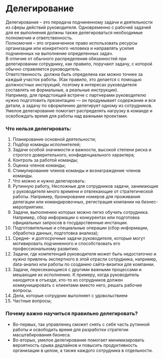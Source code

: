 # Делегирование
Делегирование – это передача подчиненному задачи и деятельности  из сферы действий руководителя. Одновременно с рабочей задачей для ее выполнения должны также делегироваться необходимые полномочия и ответственность.   
Полномочия – это ограниченное право использовать ресурсы организации или конкретного человека и направлять усилия подчиненных на выполнение определенных задач.   
В отличие от обычного распределения обязанностей при делегировании сотруднику, как правило, поручают задачу, с которой обычно справляется руководитель.   
Ответственность  должна быть определена как можно точнее за каждый участок работы. (Как правило, это делается с помощью должностных инструкций, поэтому в интересах руководителя составлять не формальные, а реальные инструкции).    
Например, для предстоящей встрече с партнерами руководителю нужно подготовить презентацию — он продумывает содержание и все детали, а задачу по оформлению делегирует одному из сотрудников. Умелое делегирование помогает распределять нагрузку в команде и освобождать время для работы над важными проектами.   

### Что нельзя делегировать:
1. Планирование основной деятельности;
2. Подбор команды исполнителей;
3. Задачи особой значимости и важности, высокой степени риска и строгого доверительного, конфиденциального характера;
4. Контроль за работой команды;
5. Оценка членов команды;
6. Стимулирование членов команды и вознаграждение членов команды.
7. Что можно и нужно делегировать:
8. Рутинную работу, Несложные для сотрудников задачи, занимающие у руководителя много времени и отвлекающие от стратегической работы. Например, бронирование номеров  для проживания делегации или командировочных, регистрация компании на бизнес-мероприятиях.
9. Задачи, выполнению которых можно легко обучить сотрудника. Например, сбор информации о конкурентах или подготовка официальных запросов в государственные инстанции.
10. Подготовительные и специальные операции (сбор информации, обработка данных, подготовка анализа);
11. Средне- и долгосрочные задачи руководителя, которые могут мотивировать подчиненного и способствовать его профессиональному развитию.
12. Задачи, где компетенций руководителя может быть недостаточно и нужно привлечь экспертного в этой отрасли сотрудника, например, data-анализ или работы по созданию сайта-визитки для компании.
13. Задачи, пересекающиеся с другими важными процессами и мешающие их исполнению. К примеру, когда руководитель находится в отъезде, кто-то из сотрудников должен коммуницировать с клиентами вместо него, решать рабочие вопросы.
14. Дела, которые сотрудник выполняет с удовольствием
15. Частные вопросы;

### Почему важно научиться правильно делегировать? 
- Во-первых, так управленец сможет снять с себя часть рутинной работы и освободить время для разработки стратегии масштабирования бизнеса. 
- Во-вторых, умелое делегирование помогает минимизировать вероятность срыва дедлайнов и повысить продуктивность организации в целом, а также каждого сотрудника в отдельности.